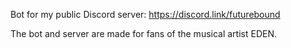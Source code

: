 Bot for my public Discord server: https://discord.link/futurebound

The bot and server are made for fans of the musical artist EDEN.